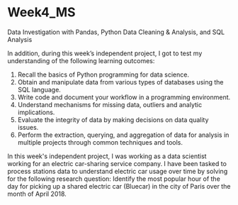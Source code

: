 # Week4_MS

Data Investigation with Pandas, Python Data Cleaning & Analysis, and SQL Analysis

In addition, during this week’s independent project, I got to test my understanding of the following learning outcomes:

1. Recall the basics of Python programming for data science. 
2. Obtain and manipulate data from various types of databases using the SQL language. 
3. Write code and document your workflow in a programming environment.
4. Understand mechanisms for missing data, outliers and analytic implications.
5. Evaluate the integrity of data by making decisions on data quality issues.
6. Perform the extraction, querying, and aggregation of data for analysis in multiple projects through common techniques and tools.

In this week's independent project, I was working as a data scientist working for an electric car-sharing service company. I have been tasked to process stations data to understand electric car usage over time by solving for the following research question: Identify the most popular hour of the day for picking up a shared electric car (Bluecar) in the city of Paris over the month of April 2018.
